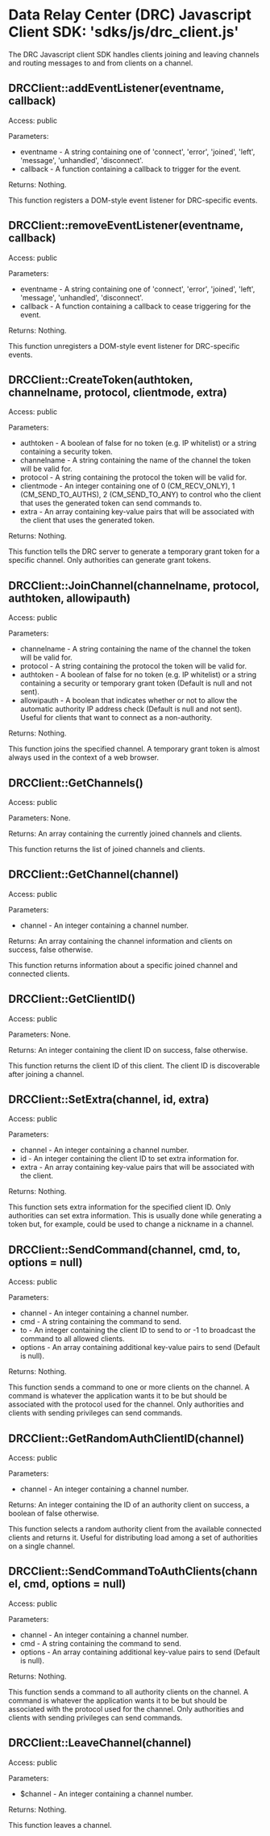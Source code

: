Data Relay Center (DRC) Javascript Client SDK: 'sdks/js/drc_client.js'
======================================================================

The DRC Javascript client SDK handles clients joining and leaving channels and routing messages to and from clients on a channel.

DRCClient::addEventListener(eventname, callback)
------------------------------------------------

Access:  public

Parameters:

* eventname - A string containing one of 'connect', 'error', 'joined', 'left', 'message', 'unhandled', 'disconnect'.
* callback - A function containing a callback to trigger for the event.

Returns:  Nothing.

This function registers a DOM-style event listener for DRC-specific events.

DRCClient::removeEventListener(eventname, callback)
---------------------------------------------------

Access:  public

Parameters:

* eventname - A string containing one of 'connect', 'error', 'joined', 'left', 'message', 'unhandled', 'disconnect'.
* callback - A function containing a callback to cease triggering for the event.

Returns:  Nothing.

This function unregisters a DOM-style event listener for DRC-specific events.

DRCClient::CreateToken(authtoken, channelname, protocol, clientmode, extra)
---------------------------------------------------------------------------

Access:  public

Parameters:

* authtoken - A boolean of false for no token (e.g. IP whitelist) or a string containing a security token.
* channelname - A string containing the name of the channel the token will be valid for.
* protocol - A string containing the protocol the token will be valid for.
* clientmode - An integer containing one of 0 (CM_RECV_ONLY), 1 (CM_SEND_TO_AUTHS), 2 (CM_SEND_TO_ANY) to control who the client that uses the generated token can send commands to.
* extra - An array containing key-value pairs that will be associated with the client that uses the generated token.

Returns:  Nothing.

This function tells the DRC server to generate a temporary grant token for a specific channel.  Only authorities can generate grant tokens.

DRCClient::JoinChannel(channelname, protocol, authtoken, allowipauth)
---------------------------------------------------------------------

Access:  public

Parameters:

* channelname - A string containing the name of the channel the token will be valid for.
* protocol - A string containing the protocol the token will be valid for.
* authtoken - A boolean of false for no token (e.g. IP whitelist) or a string containing a security or temporary grant token (Default is null and not sent).
* allowipauth - A boolean that indicates whether or not to allow the automatic authority IP address check (Default is null and not sent).  Useful for clients that want to connect as a non-authority.

Returns:  Nothing.

This function joins the specified channel.  A temporary grant token is almost always used in the context of a web browser.

DRCClient::GetChannels()
------------------------

Access:  public

Parameters:  None.

Returns:  An array containing the currently joined channels and clients.

This function returns the list of joined channels and clients.

DRCClient::GetChannel(channel)
------------------------------

Access:  public

Parameters:

* channel - An integer containing a channel number.

Returns:  An array containing the channel information and clients on success, false otherwise.

This function returns information about a specific joined channel and connected clients.

DRCClient::GetClientID()
------------------------

Access:  public

Parameters:  None.

Returns:  An integer containing the client ID on success, false otherwise.

This function returns the client ID of this client.  The client ID is discoverable after joining a channel.

DRCClient::SetExtra(channel, id, extra)
---------------------------------------

Access:  public

Parameters:

* channel - An integer containing a channel number.
* id - An integer containing the client ID to set extra information for.
* extra - An array containing key-value pairs that will be associated with the client.

Returns:  Nothing.

This function sets extra information for the specified client ID.  Only authorities can set extra information.  This is usually done while generating a token but, for example, could be used to change a nickname in a channel.

DRCClient::SendCommand(channel, cmd, to, options = null)
--------------------------------------------------------

Access:  public

Parameters:

* channel - An integer containing a channel number.
* cmd - A string containing the command to send.
* to - An integer containing the client ID to send to or -1 to broadcast the command to all allowed clients.
* options - An array containing additional key-value pairs to send (Default is null).

Returns:  Nothing.

This function sends a command to one or more clients on the channel.  A command is whatever the application wants it to be but should be associated with the protocol used for the channel.  Only authorities and clients with sending privileges can send commands.

DRCClient::GetRandomAuthClientID(channel)
-----------------------------------------

Access:  public

Parameters:

* channel - An integer containing a channel number.

Returns:  An integer containing the ID of an authority client on success, a boolean of false otherwise.

This function selects a random authority client from the available connected clients and returns it.  Useful for distributing load among a set of authorities on a single channel.

DRCClient::SendCommandToAuthClients(channel, cmd, options = null)
-----------------------------------------------------------------

Access:  public

Parameters:

* channel - An integer containing a channel number.
* cmd - A string containing the command to send.
* options - An array containing additional key-value pairs to send (Default is null).

Returns:  Nothing.

This function sends a command to all authority clients on the channel.  A command is whatever the application wants it to be but should be associated with the protocol used for the channel.  Only authorities and clients with sending privileges can send commands.

DRCClient::LeaveChannel(channel)
--------------------------------

Access:  public

Parameters:

* $channel - An integer containing a channel number.

Returns:  Nothing.

This function leaves a channel.
